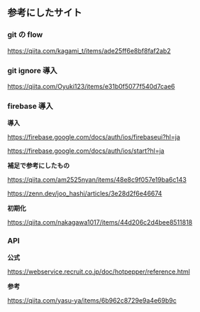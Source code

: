 ## 参考にしたサイト

### git の flow

https://qiita.com/kagami_t/items/ade25ff6e8bf8faf2ab2

### git ignore 導入

https://qiita.com/Oyuki123/items/e31b0f5077f540d7cae6

### firebase 導入

**導入**

https://firebase.google.com/docs/auth/ios/firebaseui?hl=ja

https://firebase.google.com/docs/auth/ios/start?hl=ja

**補足で参考にしたもの**

https://qiita.com/am2525nyan/items/48e8c9f057e19ba6c143

https://zenn.dev/joo_hashi/articles/3e28d2f6e46674

**初期化**

https://qiita.com/nakagawa1017/items/44d206c2d4bee8511818

### API
**公式**

https://webservice.recruit.co.jp/doc/hotpepper/reference.html

**参考**

https://qiita.com/yasu-ya/items/6b962c8729e9a4e69b9c
